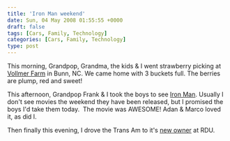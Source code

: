 ```yaml
---
title: 'Iron Man weekend'
date: Sun, 04 May 2008 01:55:55 +0000
draft: false
tags: [Cars, Family, Technology]
categories: [Cars, Family, Technology]
type: post
---
```


This morning, Grandpop, Grandma, the kids & I went strawberry picking at [Vollmer Farm](http://www.google.com/url?sa=t&ct=res&cd=1&url=http%3A%2F%2Fwww.vollmerfarm.com%2F&ei=VhYdSOKcMIm6zQTvwaC4Aw&usg=AFQjCNHD27ynRHwOxIsCHUKUbDELAHLEPQ&sig2=GqNFTqorACDYKtjV22Tozw) in Bunn, NC. We came home with 3 buckets full. The berries are plump, red and sweet!

This afternoon, Grandpop Frank & I took the boys to see [Iron Man](http://www.google.com/aclk?sa=L&ai=B6K29gxUdSIbfBIyGyASQ3b2LBbDEh1egnaiRBvnWhQbw9RIIABABGAEgtlQ4AVDT0cO4______8BYMn-sYqkpMQRyAEBgAIByALQ-Z8G2QNki9qKbIfYOg&ggladgrp=2310830483274276437&gglcreat=3810997525902377072&sig=AGiWqtxXMeijlyFNvyG37t0OpkqZOpLk1w&q=http://www.ironmanmovie.com/). Usually I don't see movies the weekend they have been released, but I promised the boys I'd take them today.  The movie was AWESOME! Adan & Marco loved it, as did I.

Then finally this evening, I drove the Trans Am to it's [new owner](http://zeusville.wordpress.com/2008/05/03/trans-am-sold-officially-this-time/) at RDU.